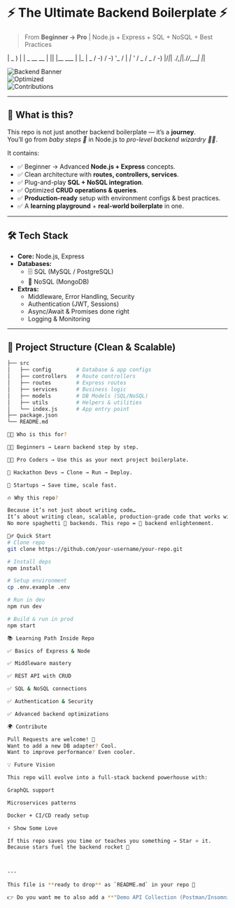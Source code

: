 # ⚡️ The Ultimate Backend Boilerplate ⚡️  
> From **Beginner → Pro** | Node.js + Express + SQL + NoSQL + Best Practices  

| _ ) | | _ __ __ | || |__ ___ | |_
| _ / -) / -) '_ / | _| '_ \/ _ \/ _ / -)
|/_|_| ./_,|_|./_/_,___|
|_|


![Backend Banner](https://img.shields.io/badge/Backend-Node.js%20%7C%20Express%20%7C%20SQL%20%7C%20NoSQL-blueviolet?style=for-the-badge)  
![Optimized](https://img.shields.io/badge/Optimized-Yes-green?style=for-the-badge)  
![Contributions](https://img.shields.io/badge/Contributions-Welcome-orange?style=for-the-badge)  

---

## 🚀 What is this?  
This repo is not just another backend boilerplate — it’s a **journey**.  
You’ll go from *baby steps 👶* in Node.js to *pro-level backend wizardry 🧙‍♂️*.  

It contains:  
- ✅ Beginner → Advanced **Node.js + Express** concepts.  
- ✅ Clean architecture with **routes, controllers, services**.  
- ✅ Plug-and-play **SQL + NoSQL integration**.  
- ✅ Optimized **CRUD operations & queries**.  
- ✅ **Production-ready** setup with environment configs & best practices.  
- ✅ A **learning playground** + **real-world boilerplate** in one.  

---

## 🛠 Tech Stack  
- **Core:** Node.js, Express  
- **Databases:**  
  - 🗄 SQL (MySQL / PostgreSQL)  
  - 🍃 NoSQL (MongoDB)  
- **Extras:**  
  - Middleware, Error Handling, Security  
  - Authentication (JWT, Sessions)  
  - Async/Await & Promises done right  
  - Logging & Monitoring  

---

## 📂 Project Structure (Clean & Scalable)
```bash
├── src
│   ├── config        # Database & app configs
│   ├── controllers   # Route controllers
│   ├── routes        # Express routes
│   ├── services      # Business logic
│   ├── models        # DB Models (SQL/NoSQL)
│   ├── utils         # Helpers & utilities
│   └── index.js      # App entry point
├── package.json
└── README.md

🧑‍💻 Who is this for?

👨‍🎓 Beginners → Learn backend step by step.

👨‍💻 Pro Coders → Use this as your next project boilerplate.

🚀 Hackathon Devs → Clone → Run → Deploy.

🏢 Startups → Save time, scale fast.

🔥 Why this repo?

Because it’s not just about writing code…
It’s about writing clean, scalable, production-grade code that works with both SQL and NoSQL.
No more spaghetti 🍝 backends. This repo = 🔑 backend enlightenment.

🏃‍♂️ Quick Start
# Clone repo
git clone https://github.com/your-username/your-repo.git

# Install deps
npm install

# Setup environment
cp .env.example .env

# Run in dev
npm run dev

# Build & run in prod
npm start

📚 Learning Path Inside Repo

✅ Basics of Express & Node

✅ Middleware mastery

✅ REST API with CRUD

✅ SQL & NoSQL connections

✅ Authentication & Security

✅ Advanced backend optimizations

🌍 Contribute

Pull Requests are welcome! 💜
Want to add a new DB adapter? Cool.
Want to improve performance? Even cooler.

💡 Future Vision

This repo will evolve into a full-stack backend powerhouse with:

GraphQL support

Microservices patterns

Docker + CI/CD ready setup

⚡️ Show Some Love

If this repo saves you time or teaches you something → Star ⭐ it.
Because stars fuel the backend rocket 🚀



---

This file is **ready to drop** as `README.md` in your repo 🎉  

👉 Do you want me to also add a **"Demo API Collection (Postman/Insomnia)" section** with ready-to-test routes so new users can instantly hit endpoints?
